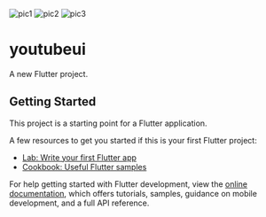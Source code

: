 ![pic1](https://user-images.githubusercontent.com/110900935/196796339-bc56645b-cfe0-4755-afea-754c10e12e18.png)
![pic2](https://user-images.githubusercontent.com/110900935/196796122-a277be8f-61df-43c3-878f-6fe499dd9c52.png)
![pic3](https://user-images.githubusercontent.com/110900935/196795993-040c9c54-6208-4542-8167-f8019324a57e.png)
# youtubeui

A new Flutter project.

## Getting Started

This project is a starting point for a Flutter application.

A few resources to get you started if this is your first Flutter project:

- [Lab: Write your first Flutter app](https://docs.flutter.dev/get-started/codelab)
- [Cookbook: Useful Flutter samples](https://docs.flutter.dev/cookbook)

For help getting started with Flutter development, view the
[online documentation](https://docs.flutter.dev/), which offers tutorials,
samples, guidance on mobile development, and a full API reference.

